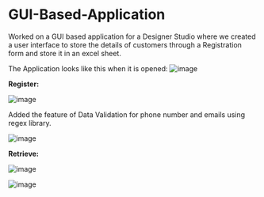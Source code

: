 # GUI-Based-Application
Worked on a GUI based application for a Designer Studio where we created a user interface to store the details of customers through a Registration form and store it in an excel sheet.

The Application looks like this when it is opened:
![image](https://github.com/user-attachments/assets/b05d9fa4-8390-4311-848f-d4177c2a3386)

<b>Register: </b>

![image](https://github.com/user-attachments/assets/06039e48-b2a2-4d9c-bfd0-a5dcc5eaa86c)


Added the feature of Data Validation for phone number and emails using regex library.

![image](https://github.com/user-attachments/assets/3f896222-3335-49c7-91be-9012458084a5)



<b>Retrieve:</b>

![image](https://github.com/user-attachments/assets/3160cae7-4910-430c-b105-0d27e4c9f836)

![image](https://github.com/user-attachments/assets/458b6a46-6633-4e91-8348-e3f460f57476)



